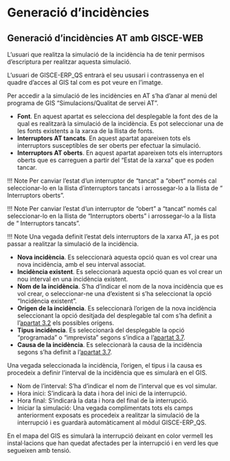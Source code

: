 # Generació d’incidències
## Generació d’incidències AT amb GISCE-WEB

L’usuari que realitza la simulació de la incidència ha de tenir permisos
d’escriptura per realitzar aquesta simulació.

L’usuari de GISCE-ERP_QS entrarà el seu ususari i contrassenya en el quadre
d’acces al GIS tal com es pot veure en l’imatge.

Per accedir a la simulació de les incidències en AT s’ha d’anar al menú del
programa de GIS “Simulacions/Qualitat de servei AT”.

* **Font**. En aquest apartat es selecciona del desplegable la font des de la qual
  es realitzarà la simulació de la incidència. Es pot seleccionar una de les
  fonts existents a la xarxa de la llista de fonts.
* **Interruptors AT tancats**. En aquest apartat apareixen tots els interruptors
  susceptibles de ser oberts per efectuar la simulació.
* **Interruptors AT oberts**. En aquest apartat apareixen tots els interruptors
  oberts que es carreguen a partir del “Estat de la xarxa” que es poden tancar.

!!! Note
    Per canviar l’estat d’un interruptor de “tancat” a “obert” només cal
    seleccionar-lo en la llista d’interruptors tancats i arrossegar-lo a
    la llista de “ Interruptors oberts”.

!!! Note
    Per canviar l’estat d’un interruptor de “obert” a “tancat” només cal
    seleccionar-lo en la llista de “Interruptors oberts” i arrossegar-lo
    a la llista de “ Interruptors tancats”.

!!! Note
    Una vegada definit l’estat dels interruptors de la xarxa AT, ja es
    pot passar a realitzar la simulació de la incidència.

* **Nova incidència**. Es seleccionarà aquesta opció quan es vol crear una nova
  incidència, amb el seu interval associat.
* **Incidència existent**. Es seleccionarà aquesta opció quan es vol crear un
  nou interval en una incidència existent.
* **Nom de la  incidència**. S’ha d’indicar el nom de la nova incidència que es
  vol crear, o seleccionar-ne una d’existent si s’ha seleccionat la opció
  “Incidència existent”.
* **Origen de la incidència**. Es seleccionarà l’origen de la nova incidència
  seleccionant la opció desitjada del desplegable tal com s’ha definit a
  l’[apartat 3.2](./termes_i_def.md#recollida-dinformacio) els possibles orígens.
* **Tipus incidència**. Es seleccionarà del desplegable la opció “programada”
  o “imprevista” segons s’indica a l’[apartat 3.7](./termes_i_def.md#desagregacio-de-les-dades-de-la-interrupcio).
* **Causa de la incidència**. Es seleccionarà la causa de la incidència segons
  s’ha definit a l’[apartat 3.7](./termes_i_def.md#desagregacio-de-les-dades-de-la-interrupcio).

Una vegada seleccionada la incidència, l’origen, el tipus i la causa es
procedeix a definir l’interval de la incidència que es simularà en el GIS.

* Nom de l’interval: S’ha d’indicar el nom de l’interval que es vol simular.
* Hora inici: S’indicarà la data i hora del inici de la interrupció.
* Hora final: S’indicarà la data i hora del final de la interrupció.
* Iniciar la simulació: Una vegada complimentats tots els camps anteriorment
  exposats es procedeix a realitzar la simulació de la interrupció i es guardarà
  automàticament al mòdul GISCE-ERP_QS.

En el mapa del GIS es simularà la interrupció deixant en color vermell les
instal·lacions que han quedat afectades per la interrupció i en verd les que
segueixen amb tensió.
